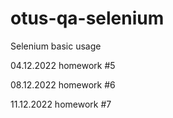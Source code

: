 
# otus-qa-selenium
Selenium basic usage

04.12.2022 homework #5

08.12.2022 homework #6

11.12.2022 homework #7 